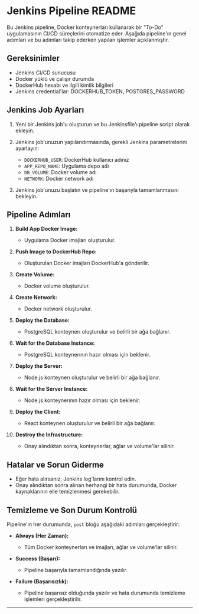 # Jenkins Pipeline README

Bu Jenkins pipeline, Docker konteynerları kullanarak bir "To-Do" uygulamasının CI/CD süreçlerini otomatize eder. Aşağıda pipeline'ın genel adımları ve bu adımları takip ederken yapılan işlemler açıklanmıştır.

## Gereksinimler

- Jenkins CI/CD sunucusu
- Docker yüklü ve çalışır durumda
- DockerHub hesabı ve ilgili kimlik bilgileri
- Jenkins credential'lar: DOCKERHUB_TOKEN, POSTGRES_PASSWORD

## Jenkins Job Ayarları

1. Yeni bir Jenkins job'u oluşturun ve bu Jenkinsfile'ı pipeline script olarak ekleyin.

2. Jenkins job'unuzun yapılandırmasında, gerekli Jenkins parametrelerini ayarlayın:
   - `DOCKERHUB_USER`: DockerHub kullanıcı adınız
   - `APP_REPO_NAME`: Uygulama depo adı
   - `DB_VOLUME`: Docker volume adı
   - `NETWORK`: Docker network adı

3. Jenkins job'unuzu başlatın ve pipeline'ın başarıyla tamamlanmasını bekleyin.

## Pipeline Adımları

1. **Build App Docker Image:**
   - Uygulama Docker imajları oluşturulur.

2. **Push Image to DockerHub Repo:**
   - Oluşturulan Docker imajları DockerHub'a gönderilir.

3. **Create Volume:**
   - Docker volume oluşturulur.

4. **Create Network:**
   - Docker network oluşturulur.

5. **Deploy the Database:**
   - PostgreSQL konteynerı oluşturulur ve belirli bir ağa bağlanır.

6. **Wait for the Database Instance:**
   - PostgreSQL konteynerının hazır olması için beklenir.

7. **Deploy the Server:**
   - Node.js konteynerı oluşturulur ve belirli bir ağa bağlanır.

8. **Wait for the Server Instance:**
   - Node.js konteynerının hazır olması için beklenir.

9. **Deploy the Client:**
   - React konteynerı oluşturulur ve belirli bir ağa bağlanır.

10. **Destroy the Infrastructure:**
    - Onay alındıktan sonra, konteynerlar, ağlar ve volume'lar silinir.

## Hatalar ve Sorun Giderme

- Eğer hata alırsanız, Jenkins log'larını kontrol edin.
- Onay alındıktan sonra alınan herhangi bir hata durumunda, Docker kaynaklarının elle temizlenmesi gerekebilir.

## Temizleme ve Son Durum Kontrolü

Pipeline'ın her durumunda, `post` bloğu aşağıdaki adımları gerçekleştirir:

- **Always (Her Zaman):**
  - Tüm Docker konteynerları ve imajları, ağlar ve volume'lar silinir.
  
- **Success (Başarı):**
  - Pipeline başarıyla tamamlandığında yazılır.
  
- **Failure (Başarısızlık):**
  - Pipeline başarısız olduğunda yazılır ve hata durumunda temizleme işlemleri gerçekleştirilir.

---

